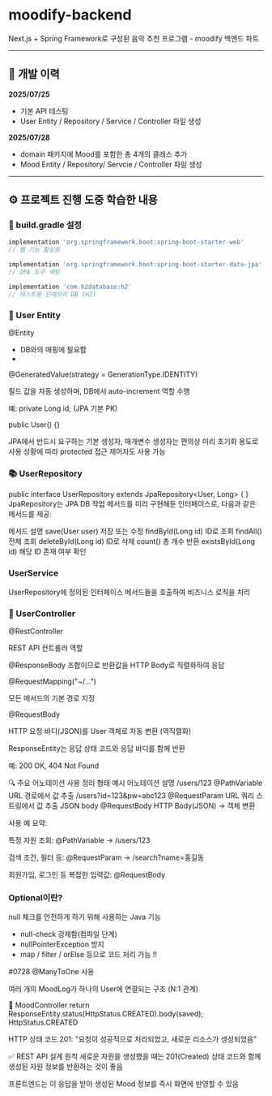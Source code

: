 # moodify-backend

Next.js + Spring Framework로 구성된 음악 추천 프로그램 - moodify 백엔드 파트

---

## 📅 개발 이력

**2025/07/25**
- 기본 API 테스팅
- User Entity / Repository / Service / Controller 파일 생성

**2025/07/28**
- domain 패키지에 Mood를 포함한 총 4개의 클래스 추가
- Mood Entity / Repository/ Servcie / Controller 파일 생성
---

## ⚙️ 프로젝트 진행 도중 학습한 내용

### 📄 build.gradle 설정

```gradle
implementation 'org.springframework.boot:spring-boot-starter-web'
// 웹 기능 활성화

implementation 'org.springframework.boot:spring-boot-starter-data-jpa'
// JPA 도구 세팅

implementation 'com.h2database:h2'
// 테스트용 인메모리 DB (H2)
```
### 🧱 User Entity
@Entity
- DB와의 매핑에 필요함
- 
@GeneratedValue(strategy = GenerationType.IDENTITY)

필드 값을 자동 생성하며, DB에서 auto-increment 역할 수행

예: private Long id; (JPA 기본 PK)

public User() {}

JPA에서 반드시 요구하는 기본 생성자, 매개변수 생성자는 편의상 미리 초기화 용도로 사용
상황에 따라 protected 접근 제어자도 사용 가능

### 📚 UserRepository
public interface UserRepository extends JpaRepository<User, Long> { }
JpaRepository는 JPA DB 작업 메서드를 미리 구현해둔 인터페이스로, 다음과 같은 메서드를 제공:

메서드	설명
save(User user)	저장 또는 수정
findById(Long id)	ID로 조회
findAll()	전체 조회
deleteById(Long id)	ID로 삭제
count()	총 개수 반환
existsById(Long id)	해당 ID 존재 여부 확인

### UserService
UserRepository에 정의된 인터페이스 메서드들을 호출하여 비즈니스 로직을 처리

### 🧭 UserController
@RestController

REST API 컨트롤러 역할

@ResponseBody 조합이므로 반환값을 HTTP Body로 직렬화하여 응답

@RequestMapping("~/...")

모든 메서드의 기본 경로 지정

@RequestBody

HTTP 요청 바디(JSON)를 User 객체로 자동 변환 (역직렬화)

ResponseEntity는 응답 상태 코드와 응답 바디를 함께 반환

예: 200 OK, 404 Not Found

🔍 주요 어노테이션 사용 정리
형태 예시	어노테이션	설명
/users/123	@PathVariable	URL 경로에서 값 추출
/users?id=123&pw=abc123	@RequestParam	URL 쿼리 스트링에서 값 추출
JSON body	@RequestBody	HTTP Body(JSON) → 객체 변환

사용 예 요약:

특정 자원 조회: @PathVariable → /users/123

검색 조건, 필터 등: @RequestParam → /search?name=홍길동

회원가입, 로그인 등 복잡한 입력값: @RequestBody

### Optional이란?
null 체크를 안전하게 하기 위해 사용하는 Java 기능
- null-check 강제함(컴파일 단계)
- nullPointerException 방지
- map / filter / orElse 등으로 코드 처리 가능 !!

#0728
@ManyToOne 사용

여러 개의 MoodLog가 하나의 User에 연결되는 구조 (N:1 관계)

🧾 MoodController
return ResponseEntity.status(HttpStatus.CREATED).body(saved);
HttpStatus.CREATED

HTTP 상태 코드 201: "요청이 성공적으로 처리되었고, 새로운 리소스가 생성되었음"

✅ REST API 설계 원칙
새로운 자원을 생성했을 때는 201(Created) 상태 코드와 함께 생성된 자원 정보를 반환하는 것이 좋음

프론트엔드는 이 응답을 받아 생성된 Mood 정보를 즉시 화면에 반영할 수 있음

